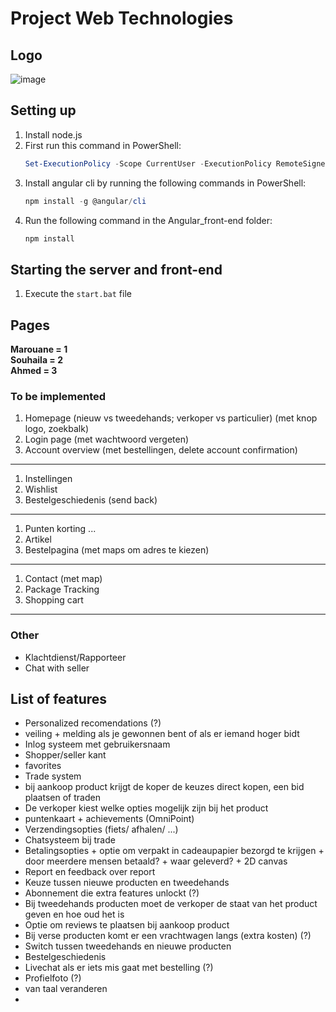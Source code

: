Project Web Technologies
========================

Logo
----

![image](https://github.com/Ahmed-Atmani/WebTechnologiesProject/assets/97768435/e3b1e49f-b5da-4853-a009-b4d0ba96b5f3)


Setting up
----------
1. Install node.js
1. First run this command in PowerShell:
    ```powershell
    Set-ExecutionPolicy -Scope CurrentUser -ExecutionPolicy RemoteSigned
    ```
1. Install angular cli by running the following commands in PowerShell:
    ```powershell
    npm install -g @angular/cli
    ```
1. Run the following command in the Angular_front-end folder: 
    ```powershell
    npm install
    ```

Starting the server and front-end
---------------------------------
1. Execute the ```start.bat``` file

Pages
-----
**Marouane = 1**  
**Souhaila = 2**  
**Ahmed = 3**  

### To be implemented
1. Homepage (nieuw vs tweedehands;  verkoper vs particulier) (met knop logo, zoekbalk)
1. Login page (met wachtwoord vergeten)
1. Account overview (met bestellingen, delete account confirmation)
---

1. Instellingen
1. Wishlist
1. Bestelgeschiedenis (send back)
---

1. Punten korting ...
1. Artikel
1. Bestelpagina (met maps om adres te kiezen)
---

1. Contact (met map)
1. Package Tracking
1. Shopping cart
---

### Other
- Klachtdienst/Rapporteer
- Chat with seller

List of features
----------------

- Personalized recomendations (?)
- veiling + melding als je gewonnen bent of als er iemand hoger bidt
- Inlog systeem met gebruikersnaam
- Shopper/seller kant
- favorites
- Trade system
- bij aankoop product krijgt de koper de keuzes direct kopen, een bid plaatsen of traden
- De verkoper kiest welke opties mogelijk zijn bij het product
- puntenkaart + achievements (OmniPoint)
- Verzendingsopties (fiets/ afhalen/ ...) 
- Chatsysteem bij trade
- Betalingsopties + optie om verpakt in cadeaupapier bezorgd te krijgen + door meerdere mensen betaald? + waar geleverd? + 2D canvas
- Report en feedback over report
- Keuze tussen nieuwe producten en tweedehands
- Abonnement die extra features unlockt (?)
- Bij tweedehands producten moet de verkoper de staat van het product geven en hoe oud het is 
- Optie om reviews te plaatsen bij aankoop product
- Bij verse producten komt er een vrachtwagen langs (extra kosten) (?)
- Switch tussen tweedehands en nieuwe producten
- Bestelgeschiedenis
- Livechat als er iets mis gaat met bestelling (?)
- Profielfoto (?)
- van taal veranderen
- 
